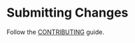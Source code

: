 # Submitting Changes
Follow the [CONTRIBUTING](https://github.com/microsoft/openvmm/blob/main/CONTRIBUTING.md) guide.
